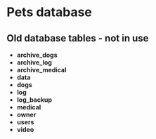# Pets database

## Old database tables - not in use

- **archive_dogs**
- **archive_log**
- **archive_medical**
- **data**
- **dogs**
- **log**
- **log_backup**
- **medical**
- **owner**
- **users**
- **video**
